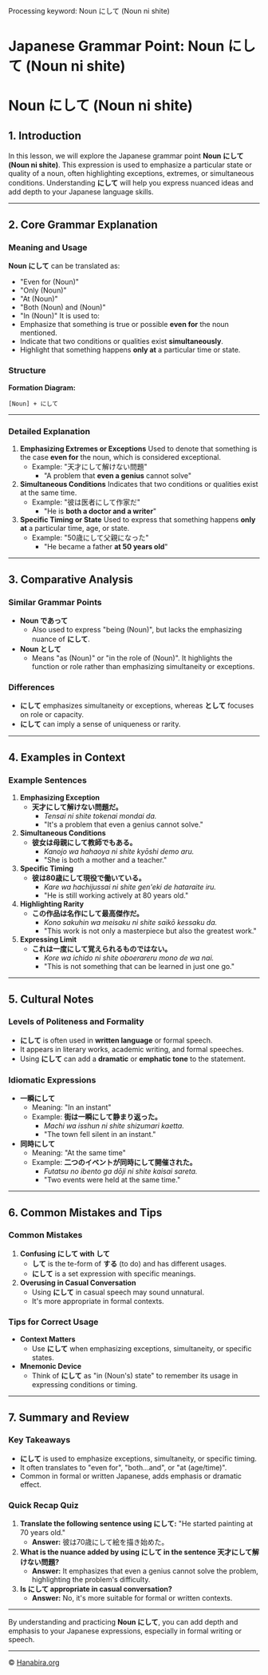 Processing keyword: Noun にして (Noun ni shite)
# Japanese Grammar Point: Noun にして (Noun ni shite)
# Noun にして (Noun ni shite)
## 1. Introduction
In this lesson, we will explore the Japanese grammar point **Noun にして (Noun ni shite)**. This expression is used to emphasize a particular state or quality of a noun, often highlighting exceptions, extremes, or simultaneous conditions. Understanding **にして** will help you express nuanced ideas and add depth to your Japanese language skills.

---
## 2. Core Grammar Explanation
### Meaning and Usage
**Noun にして** can be translated as:
- "Even for (Noun)"
- "Only (Noun)"
- "At (Noun)"
- "Both (Noun) and (Noun)"
- "In (Noun)"
It is used to:
- Emphasize that something is true or possible **even for** the noun mentioned.
- Indicate that two conditions or qualities exist **simultaneously**.
- Highlight that something happens **only at** a particular time or state.
### Structure
**Formation Diagram:**
```
[Noun] + にして
```
---
### Detailed Explanation
1. **Emphasizing Extremes or Exceptions**
   Used to denote that something is the case **even for** the noun, which is considered exceptional.
   - Example: "天才にして解けない問題"
     - "A problem that **even a genius** cannot solve"
2. **Simultaneous Conditions**
   Indicates that two conditions or qualities exist at the same time.
   - Example: "彼は医者にして作家だ"
     - "He is **both a doctor and a writer**"
3. **Specific Timing or State**
   Used to express that something happens **only at** a particular time, age, or state.
   - Example: "50歳にして父親になった"
     - "He became a father **at 50 years old**"
---
## 3. Comparative Analysis
### Similar Grammar Points
- **Noun であって**
  - Also used to express "being (Noun)", but lacks the emphasizing nuance of **にして**.
- **Noun として**
  - Means "as (Noun)" or "in the role of (Noun)". It highlights the function or role rather than emphasizing simultaneity or exceptions.
### Differences
- **にして** emphasizes simultaneity or exceptions, whereas **として** focuses on role or capacity.
- **にして** can imply a sense of uniqueness or rarity.
---
## 4. Examples in Context
### Example Sentences
1. **Emphasizing Exception**
   - **天才にして解けない問題だ。**
     - *Tensai ni shite tokenai mondai da.*
     - "It's a problem that even a genius cannot solve."
2. **Simultaneous Conditions**
   - **彼女は母親にして教師でもある。**
     - *Kanojo wa hahaoya ni shite kyōshi demo aru.*
     - "She is both a mother and a teacher."
3. **Specific Timing**
   - **彼は80歳にして現役で働いている。**
     - *Kare wa hachijussai ni shite gen'eki de hataraite iru.*
     - "He is still working actively at 80 years old."
4. **Highlighting Rarity**
   - **この作品は名作にして最高傑作だ。**
     - *Kono sakuhin wa meisaku ni shite saikō kessaku da.*
     - "This work is not only a masterpiece but also the greatest work."
5. **Expressing Limit**
   - **これは一度にして覚えられるものではない。**
     - *Kore wa ichido ni shite oboerareru mono de wa nai.*
     - "This is not something that can be learned in just one go."
---
## 5. Cultural Notes
### Levels of Politeness and Formality
- **にして** is often used in **written language** or formal speech.
- It appears in literary works, academic writing, and formal speeches.
- Using **にして** can add a **dramatic** or **emphatic tone** to the statement.
### Idiomatic Expressions
- **一瞬にして**
  - Meaning: "In an instant"
  - Example: **街は一瞬にして静まり返った。**
    - *Machi wa isshun ni shite shizumari kaetta.*
    - "The town fell silent in an instant."
- **同時にして**
  - Meaning: "At the same time"
  - Example: **二つのイベントが同時にして開催された。**
    - *Futatsu no ibento ga dōji ni shite kaisai sareta.*
    - "Two events were held at the same time."
---
## 6. Common Mistakes and Tips
### Common Mistakes
1. **Confusing にして with して**
   - **して** is the te-form of **する** (to do) and has different usages.
   - **にして** is a set expression with specific meanings.
2. **Overusing in Casual Conversation**
   - Using **にして** in casual speech may sound unnatural.
   - It's more appropriate in formal contexts.
### Tips for Correct Usage
- **Context Matters**
  - Use **にして** when emphasizing exceptions, simultaneity, or specific states.
- **Mnemonic Device**
  - Think of **にして** as "in (Noun's) state" to remember its usage in expressing conditions or timing.
---
## 7. Summary and Review
### Key Takeaways
- **にして** is used to emphasize exceptions, simultaneity, or specific timing.
- It often translates to "even for", "both...and", or "at (age/time)".
- Common in formal or written Japanese, adds emphasis or dramatic effect.
### Quick Recap Quiz
1. **Translate the following sentence using にして:**
   "He started painting at 70 years old."
   - **Answer:** 彼は70歳にして絵を描き始めた。
2. **What is the nuance added by using にして in the sentence 天才にして解けない問題?**
   - **Answer:** It emphasizes that even a genius cannot solve the problem, highlighting the problem's difficulty.
3. **Is にして appropriate in casual conversation?**
   - **Answer:** No, it's more suitable for formal or written contexts.
---
By understanding and practicing **Noun にして**, you can add depth and emphasis to your Japanese expressions, especially in formal writing or speech.


---

© [Hanabira.org](https://hanabira.org)
